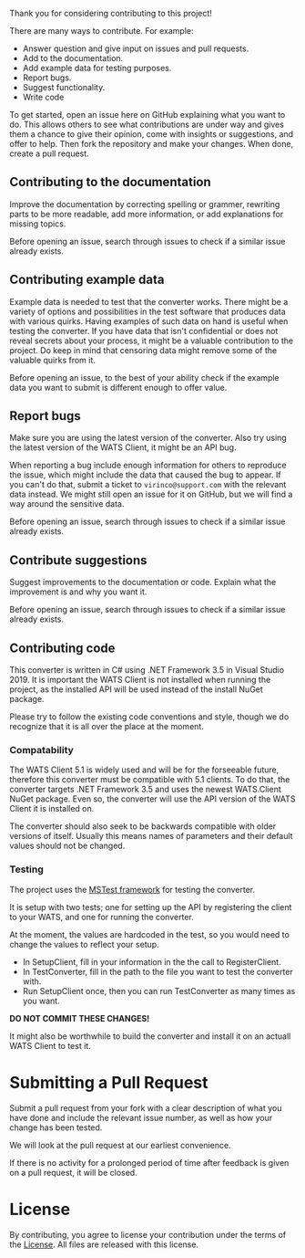 ﻿Thank you for considering contributing to this project!

There are many ways to contribute. For example:
* Answer question and give input on issues and pull requests.
* Add to the documentation.
* Add example data for testing purposes.
* Report bugs.
* Suggest functionality.
* Write code

To get started, open an issue here on GitHub explaining what you want to do. This allows others to see what contributions are under way and gives them a chance to give their opinion, come with insights or suggestions, and offer to help. Then fork the repository and make your changes. When done, create a pull request.

## Contributing to the documentation

Improve the documentation by correcting spelling or grammer, rewriting parts to be more readable, add more information, or add explanations for missing topics. 

Before opening an issue, search through issues to check if a similar issue already exists.

## Contributing example data

Example data is needed to test that the converter works. There might be a variety of options and possibilities in the test software that produces data with various quirks. Having examples of such data on hand is useful when testing the converter. If you have data that isn't confidential or does not reveal secrets about your process, it might be a valuable contribution to the project. Do keep in mind that censoring data might remove some of the valuable quirks from it.

Before opening an issue, to the best of your ability check if the example data you want to submit is different enough to offer value.

## Report bugs

Make sure you are using the latest version of the converter. Also try using the latest version of the WATS Client, it might be an API bug.

When reporting a bug include enough information for others to reproduce the issue, which might include the data that caused the bug to appear. If you can't do that, submit a ticket to `virinco@support.com` with the relevant data instead. We might still open an issue for it on GitHub, but we will find a way around the sensitive data.

Before opening an issue, search through issues to check if a similar issue already exists.

## Contribute suggestions

Suggest improvements to the documentation or code. Explain what the improvement is and why you want it.

Before opening an issue, search through issues to check if a similar issue already exists.

## Contributing code

This converter is written in C# using .NET Framework 3.5 in Visual Studio 2019. It is important the WATS Client is not installed when running the project, as the installed API will be used instead of the install NuGet package.

Please try to follow the existing code conventions and style, though we do recognize that it is all over the place at the moment.

### Compatability

The WATS Client 5.1 is widely used and will be for the forseeable future, therefore this converter must be compatible with 5.1 clients. To do that, the converter targets .NET Framework 3.5 and uses the newest WATS.Client NuGet package. Even so, the converter will use the API version of the WATS Client it is installed on.

The converter should also seek to be backwards compatible with older versions of itself. Usually this means names of parameters and their default values should not be changed.

### Testing

The project uses the [MSTest framework](https://docs.microsoft.com/en-us/visualstudio/test/quick-start-test-driven-development-with-test-explorer) for testing the converter.

It is setup with two tests; one for setting up the API by registering the client to your WATS, and one for running the converter.

At the moment, the values are hardcoded in the test, so you would need to change the values to reflect your setup.
* In SetupClient, fill in your information in the the call to RegisterClient.
* In TestConverter, fill in the path to the file you want to test the converter with.
* Run SetupClient once, then you can run TestConverter as many times as you want.

**DO NOT COMMIT THESE CHANGES!**

It might also be worthwhile to build the converter and install it on an actuall WATS Client to test it.

# Submitting a Pull Request 

Submit a pull request from your fork with a clear description of what you have done and include the relevant issue number, as well as how your change has been tested.

We will look at the pull request at our earliest convenience.

If there is no activity for a prolonged period of time after feedback is given on a pull request, it will be closed.

# License

By contributing, you agree to license your contribution under the terms of the [License](LICENSE.md). All files are released with this license.

